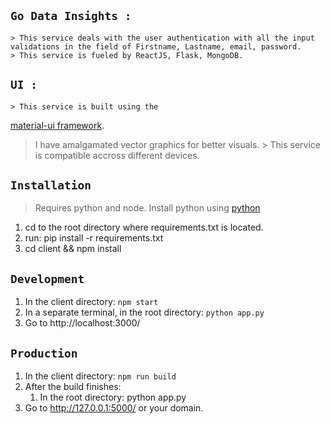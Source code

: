 ## `Go Data Insights : `

    > This service deals with the user authentication with all the input validations in the field of Firstname, Lastname, email, password.
    > This service is fueled by ReactJS, Flask, MongoDB.

## `UI : `

    > This service is built using the

[material-ui framework](https://material-ui.com/).

> I have amalgamated vector graphics for better visuals. > This service is compatible accross different devices.

## `Installation`

> Requires python and node.
> Install python using [python](https://www.python.org/downloads/)

1. cd to the root directory where requirements.txt is located.
2. run: pip install -r requirements.txt
3. cd client && npm install

## `Development`

1. In the client directory: `npm start`
2. In a separate terminal, in the root directory: `python app.py`
3. Go to http://localhost:3000/

## `Production`

1. In the client directory: `npm run build`
2. After the build finishes:
   1. In the root directory: python app.py
3. Go to http://127.0.0.1:5000/ or your domain.
